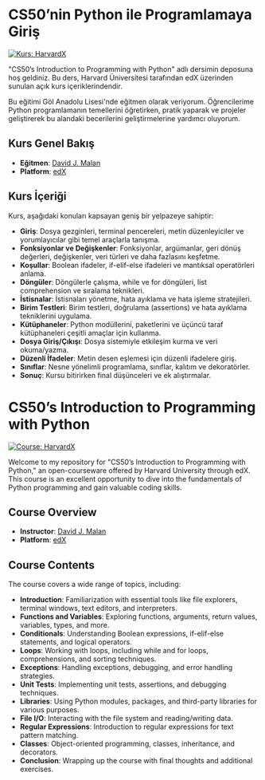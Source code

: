 # CS50’nin Python ile Programlamaya Giriş

[![Kurs: HarvardX](https://img.shields.io/badge/Kurs-HarvardX-red.svg)](https://learning.edx.org/course/course-v1:HarvardX+CS50P+Python/home)

"CS50’s Introduction to Programming with Python" adlı dersimin deposuna hoş geldiniz. Bu ders, Harvard Üniversitesi tarafından edX üzerinden sunulan açık kurs içeriklerindendir.

Bu eğitimi Göl Anadolu Lisesi'nde eğitmen olarak veriyorum. Öğrencilerime Python programlamanın temellerini öğretirken, pratik yaparak ve projeler geliştirerek bu alandaki becerilerini geliştirmelerine yardımcı oluyorum.
## Kurs Genel Bakış

- **Eğitmen**: [David J. Malan](mailto:malan@harvard.edu)
- **Platform**: [edX](https://learning.edx.org/course/course-v1:HarvardX+CS50P+Python/home)

## Kurs İçeriği

Kurs, aşağıdaki konuları kapsayan geniş bir yelpazeye sahiptir:

- **Giriş**: Dosya gezginleri, terminal pencereleri, metin düzenleyiciler ve yorumlayıcılar gibi temel araçlarla tanışma.
- **Fonksiyonlar ve Değişkenler**: Fonksiyonlar, argümanlar, geri dönüş değerleri, değişkenler, veri türleri ve daha fazlasını keşfetme.
- **Koşullar**: Boolean ifadeler, if-elif-else ifadeleri ve mantıksal operatörleri anlama.
- **Döngüler**: Döngülerle çalışma, while ve for döngüleri, list comprehension ve sıralama teknikleri.
- **İstisnalar**: İstisnaları yönetme, hata ayıklama ve hata işleme stratejileri.
- **Birim Testleri**: Birim testleri, doğrulama (assertions) ve hata ayıklama tekniklerini uygulama.
- **Kütüphaneler**: Python modüllerini, paketlerini ve üçüncü taraf kütüphaneleri çeşitli amaçlar için kullanma.
- **Dosya Giriş/Çıkışı**: Dosya sistemiyle etkileşim kurma ve veri okuma/yazma.
- **Düzenli İfadeler**: Metin desen eşlemesi için düzenli ifadelere giriş.
- **Sınıflar**: Nesne yönelimli programlama, sınıflar, kalıtım ve dekoratörler.
- **Sonuç**: Kursu bitirirken final düşünceleri ve ek alıştırmalar.

# CS50’s Introduction to Programming with Python

[![Course: HarvardX](https://img.shields.io/badge/Course-HarvardX-red.svg)](https://learning.edx.org/course/course-v1:HarvardX+CS50P+Python/home)

Welcome to my repository for "CS50’s Introduction to Programming with Python," an open-courseware offered by Harvard University through edX. This course is an excellent opportunity to dive into the fundamentals of Python programming and gain valuable coding skills.

## Course Overview

- **Instructor**: [David J. Malan](mailto:malan@harvard.edu)
- **Platform**: [edX](https://learning.edx.org/course/course-v1:HarvardX+CS50P+Python/home)

## Course Contents

The course covers a wide range of topics, including:

- **Introduction**: Familiarization with essential tools like file explorers, terminal windows, text editors, and interpreters.
- **Functions and Variables**: Exploring functions, arguments, return values, variables, types, and more.
- **Conditionals**: Understanding Boolean expressions, if-elif-else statements, and logical operators.
- **Loops**: Working with loops, including while and for loops, comprehensions, and sorting techniques.
- **Exceptions**: Handling exceptions, debugging, and error handling strategies.
- **Unit Tests**: Implementing unit tests, assertions, and debugging techniques.
- **Libraries**: Using Python modules, packages, and third-party libraries for various purposes.
- **File I/O**: Interacting with the file system and reading/writing data.
- **Regular Expressions**: Introduction to regular expressions for text pattern matching.
- **Classes**: Object-oriented programming, classes, inheritance, and decorators.
- **Conclusion**: Wrapping up the course with final thoughts and additional exercises.

